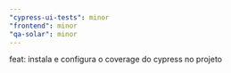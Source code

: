 ```yaml
---
"cypress-ui-tests": minor
"frontend": minor
"qa-solar": minor
---
```


feat: instala e configura o coverage do cypress no projeto
